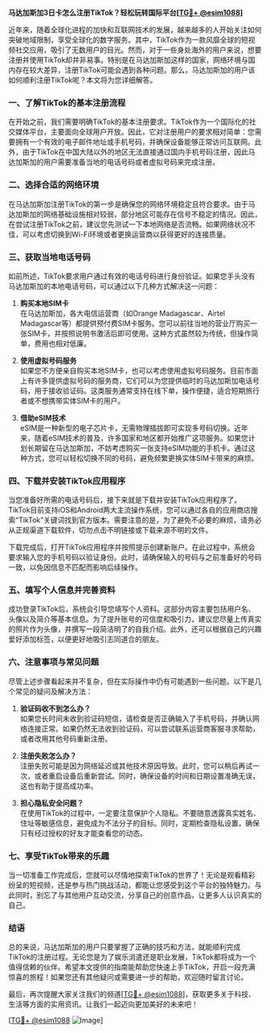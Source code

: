 **马达加斯加3日卡怎么注册TikTok？轻松玩转国际平台[[TG💪+ @esim1088](https://t.me/s/esim1088)]**

近年来，随着全球化进程的加快和互联网技术的发展，越来越多的人开始关注如何突破地域限制，享受全球化的数字服务。其中，TikTok作为一款风靡全球的短视频社交应用，吸引了无数用户的目光。然而，对于一些身处海外的用户来说，想要注册并使用TikTok却并非易事。特别是在马达加斯加这样的国家，网络环境与国内存在较大差异，注册TikTok可能会遇到各种问题。那么，马达加斯加的用户该如何顺利注册TikTok呢？本文将为您详细解答。

### 一、了解TikTok的基本注册流程

在开始之前，我们需要明确TikTok的基本注册要求。TikTok作为一个国际化的社交媒体平台，主要面向全球用户开放。因此，它对注册用户的要求相对简单：您需要拥有一个有效的电子邮件地址或手机号码，并确保设备能够正常访问互联网。此外，由于TikTok在中国大陆以外的地区无法直接通过国内手机号码注册，因此马达加斯加的用户需要准备当地的电话号码或者虚拟号码来完成注册。

### 二、选择合适的网络环境

在马达加斯加注册TikTok的第一步是确保您的网络环境稳定且符合要求。由于马达加斯加的网络基础设施相对较弱，部分地区可能存在信号不稳定的情况。因此，在尝试注册TikTok之前，建议您先测试一下本地网络是否流畅。如果网络状况不佳，可以考虑切换到Wi-Fi环境或者更换运营商以获得更好的连接质量。

### 三、获取当地电话号码

如前所述，TikTok要求用户通过有效的电话号码进行身份验证。如果您手头没有马达加斯加的本地电话号码，可以通过以下几种方式解决这一问题：

1. **购买本地SIM卡**  
   在马达加斯加，各大电信运营商（如Orange Madagascar、Airtel Madagascar等）都提供预付费SIM卡服务。您可以前往当地的营业厅购买一张SIM卡，并按照说明书激活后即可使用。这种方式虽然较为传统，但操作简单，费用也相对低廉。

2. **使用虚拟号码服务**  
   如果您不方便亲自购买本地SIM卡，也可以考虑使用虚拟号码服务。目前市面上有许多提供虚拟号码的服务商，它们可以为您提供临时的马达加斯加电话号码，用于接收验证码。这类服务通常支持在线下单，操作便捷，适合短期旅行者或不想携带实体SIM卡的用户。

3. **借助eSIM技术**  
   eSIM是一种新型的电子芯片卡，无需物理插拔即可实现多号码切换。近年来，随着eSIM技术的普及，许多国家和地区都开始推广这项服务。如果您计划长期留在马达加斯加，不妨考虑购买一张支持eSIM功能的手机卡。通过这种方式，您可以轻松切换不同的号码，避免频繁更换实体SIM卡带来的麻烦。

### 四、下载并安装TikTok应用程序

当您准备好所需的电话号码后，接下来就是下载并安装TikTok应用程序了。TikTok目前支持iOS和Android两大主流操作系统，您可以通过各自的应用商店搜索“TikTok”关键词找到官方版本。需要注意的是，为了避免不必要的麻烦，请务必从正规渠道下载软件，切勿点击不明链接或下载来源不明的文件。

下载完成后，打开TikTok应用程序并按照提示创建新账户。在此过程中，系统会要求输入您的手机号码以验证身份。此时，请确保输入的号码与之前准备好的号码一致，以免因信息不匹配而影响后续操作。

### 五、填写个人信息并完善资料

成功登录TikTok后，系统会引导您填写个人资料。这部分内容主要包括用户名、头像以及简介等基本信息。为了提升账号的可信度和吸引力，建议您尽量上传真实的照片作为头像，并撰写一段简洁明了的自我介绍。此外，还可以根据自己的兴趣爱好添加标签，以便更好地吸引志同道合的朋友。

### 六、注意事项与常见问题

尽管上述步骤看起来并不复杂，但在实际操作中仍有可能遇到一些问题。以下是几个常见的疑问及解决方法：

1. **验证码收不到怎么办？**  
   如果您长时间未收到验证码短信，请检查是否正确输入了手机号码，并确认网络连接正常。如果仍然无法收到验证码，可以尝试联系运营商客服寻求帮助，或者改用其他号码重新注册。

2. **注册失败怎么办？**  
   注册失败可能是因为网络延迟或其他技术原因导致。此时，您可以稍后再试一次，或者重启设备后重新尝试。同时，确保设备的时间和日期设置准确无误，这也有助于提高成功率。

3. **担心隐私安全问题？**  
   在使用TikTok的过程中，一定要注意保护个人隐私。不要随意透露真实姓名、住址等敏感信息，避免成为不法分子的目标。同时，定期检查隐私设置，确保只有经过授权的好友才能查看您的动态。

### 七、享受TikTok带来的乐趣

当一切准备工作完成后，您就可以尽情地探索TikTok的世界了！无论是观看精彩纷呈的短视频，还是参与热门挑战活动，都能让您感受到这个平台的独特魅力。与此同时，别忘了与其他用户互动交流，分享自己的创意作品，让更多人认识真实的自己。

### 结语

总的来说，马达加斯加的用户只要掌握了正确的技巧和方法，就能顺利完成TikTok的注册过程。无论您是为了娱乐消遣还是职业发展，TikTok都将成为一个值得信赖的伙伴。希望本文提供的指南能帮助您快速上手TikTok，开启一段充满惊喜的旅程！如果您还有其他疑问或需要进一步的帮助，欢迎随时留言讨论。

最后，再次提醒大家关注我们的频道[[TG💪+ @esim1088](https://t.me/s/esim1088)]，获取更多关于科技、生活等方面的实用资讯。让我们一起迈向更加美好的未来吧！

[[TG💪+ @esim1088](https://t.me/s/esim1088) ![Image](https://i.postimg.cc/4NQfJmqS/Snipaste-2025-05-13-00-14-12.png)]